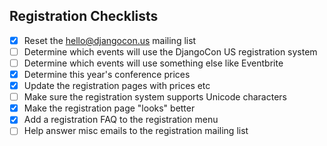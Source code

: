 ## Registration Checklists

- [x] Reset the hello@djangocon.us mailing list
- [ ] Determine which events will use the DjangoCon US registration system
- [ ] Determine which events will use something else like Eventbrite
- [x] Determine this year's conference prices
- [x] Update the registration pages with prices etc
- [ ] Make sure the registration system supports Unicode characters
- [x] Make the registration page "looks" better
- [x] Add a registration FAQ to the registration menu
- [ ] Help answer misc emails to the registration mailing list
